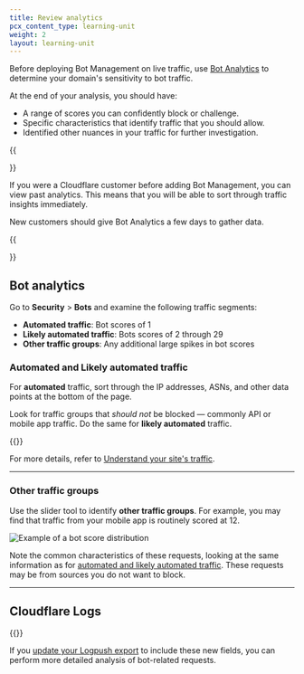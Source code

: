 ```yaml
---
title: Review analytics
pcx_content_type: learning-unit
weight: 2
layout: learning-unit
---
```


Before deploying Bot Management on live traffic, use [Bot Analytics](/bots/bot-analytics/bm-subscription/) to determine your domain's sensitivity to bot traffic.

At the end of your analysis, you should have:

- A range of scores you can confidently block or challenge.
- Specific characteristics that identify traffic that you should allow.
- Identified other nuances in your traffic for further investigation.

{{<Aside type="note">}}

If you were a Cloudflare customer before adding Bot Management, you can view past analytics. This means that you will be able to sort through traffic insights immediately.

New customers should give Bot Analytics a few days to gather data.

{{</Aside>}}

## Bot analytics

Go to **Security** > **Bots** and examine the following traffic segments:

- **Automated traffic**: Bot scores of 1
- **Likely automated traffic**: Bots scores of 2 through 29
- **Other traffic groups**: Any additional large spikes in bot scores

### Automated and Likely automated traffic

For **automated** traffic, sort through the IP addresses, ASNs, and other data points at the bottom of the page. 

Look for traffic groups that _should not_ be blocked — commonly API or mobile app traffic. Do the same for **likely automated** traffic.

{{<render file="_bot-analytics-traffic-characteristics.md" productFolder="bots">}}

For more details, refer to [Understand your site's traffic](/learning-paths/modules/security/bot-management-planning/site-traffic/?learning_path=bot-management).

---

### Other traffic groups

Use the slider tool to identify **other traffic groups**. For example, you may find that traffic from your mobile app is routinely scored at 12. 

![Example of a bot score distribution](/images/bots/bot-score-distribution.png)

Note the common characteristics of these requests, looking at the same information as for [automated and likely automated traffic](#automated-and-likely-automated-traffic). These requests may be from sources you do not want to block.

---

## Cloudflare Logs

{{<render file="_bot-log-fields.md" productFolder="bots" >}}

If you [update your Logpush export](/logs/get-started/) to include these new fields, you can perform more detailed analysis of bot-related requests.